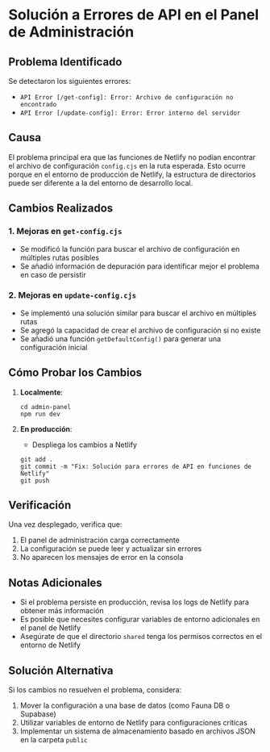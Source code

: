 # Solución a Errores de API en el Panel de Administración

## Problema Identificado
Se detectaron los siguientes errores:
- `API Error [/get-config]: Error: Archivo de configuración no encontrado`
- `API Error [/update-config]: Error: Error interno del servidor`

## Causa
El problema principal era que las funciones de Netlify no podían encontrar el archivo de configuración `config.cjs` en la ruta esperada. Esto ocurre porque en el entorno de producción de Netlify, la estructura de directorios puede ser diferente a la del entorno de desarrollo local.

## Cambios Realizados

### 1. Mejoras en `get-config.cjs`
- Se modificó la función para buscar el archivo de configuración en múltiples rutas posibles
- Se añadió información de depuración para identificar mejor el problema en caso de persistir

### 2. Mejoras en `update-config.cjs`
- Se implementó una solución similar para buscar el archivo en múltiples rutas
- Se agregó la capacidad de crear el archivo de configuración si no existe
- Se añadió una función `getDefaultConfig()` para generar una configuración inicial

## Cómo Probar los Cambios

1. **Localmente**:
   ```
   cd admin-panel
   npm run dev
   ```

2. **En producción**:
   - Despliega los cambios a Netlify
   ```
   git add .
   git commit -m "Fix: Solución para errores de API en funciones de Netlify"
   git push
   ```

## Verificación
Una vez desplegado, verifica que:
1. El panel de administración carga correctamente
2. La configuración se puede leer y actualizar sin errores
3. No aparecen los mensajes de error en la consola

## Notas Adicionales
- Si el problema persiste en producción, revisa los logs de Netlify para obtener más información
- Es posible que necesites configurar variables de entorno adicionales en el panel de Netlify
- Asegúrate de que el directorio `shared` tenga los permisos correctos en el entorno de Netlify

## Solución Alternativa
Si los cambios no resuelven el problema, considera:
1. Mover la configuración a una base de datos (como Fauna DB o Supabase)
2. Utilizar variables de entorno de Netlify para configuraciones críticas
3. Implementar un sistema de almacenamiento basado en archivos JSON en la carpeta `public`
